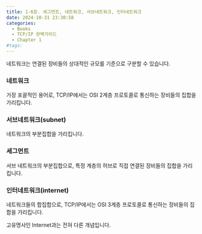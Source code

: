 ```yaml
---
title: 1-6장. 세그먼트, 네트워크, 서브네트워크, 인터네트워크
date: 2024-10-31 23:30:58
categories:
  - Books
  - TCP/IP 완벽가이드
  - Chapter 1
#tags:
---
```

네트워크는 연결된 장비들의 상대적인 규모를 기준으로 구분할 수 있습니다.

### 네트워크

가장 포괄적인 용어로, TCP/IP에서는 OSI 2계층 프로토콜로 통신하는 장비들의 집합을 가리킵니다.

### 서브네트워크(subnet)

네트워크의 부분집합을 가리킵니다.

### 세그먼트

서브 네트워크의 부분집합으로, 특정 계층의 허브로 직접 연결된 장비들의 집합을 가리킵니다.

### 인터네트워크(internet)

네트워크들의 합집합으로, TCP/IP에서는 OSI 3계층 프로토콜로 통신하는 장비들의 집합을 가리킵니다.

고유명사인 Internet과는 전혀 다른 개념입니다.
